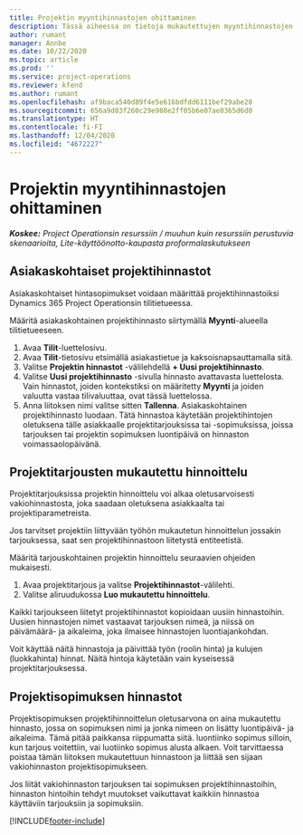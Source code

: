 ```yaml
---
title: Projektin myyntihinnastojen ohittaminen
description: Tässä aiheessa on tietoja mukautettujen myyntihinnastojen luomisesta.
author: rumant
manager: Annbe
ms.date: 10/22/2020
ms.topic: article
ms.prod: ''
ms.service: project-operations
ms.reviewer: kfend
ms.author: rumant
ms.openlocfilehash: af9baca540d89f4e5e616bdfdd6111bef29abe28
ms.sourcegitcommit: 656a9d03f260c29e988e2ff05b6e07ae0365d6d0
ms.translationtype: HT
ms.contentlocale: fi-FI
ms.lasthandoff: 12/04/2020
ms.locfileid: "4672227"
---
```

# <a name="override-project-sales-price-lists"></a>Projektin myyntihinnastojen ohittaminen

_**Koskee:** Project Operationsin resurssiin / muuhun kuin resurssiin perustuvia skenaarioita, Lite-käyttöönotto-kaupasta proformalaskutukseen_

## <a name="customer-specific-project-price-lists"></a>Asiakaskohtaiset projektihinnastot

Asiakaskohtaiset hintasopimukset voidaan määrittää projektihinnastoiksi Dynamics 365 Project Operationsin tilitietueessa.

Määritä asiakaskohtainen projektihinnasto siirtymällä **Myynti**-alueella tilitietueeseen.

1. Avaa **Tilit**-luettelosivu.
2. Avaa **Tilit**-tietosivu etsimällä asiakastietue ja kaksoisnapsauttamalla sitä.
3. Valitse **Projektin hinnastot** -välilehdellä **+ Uusi projektihinnasto**.
4. Valitse **Uusi projektihinnasto** -sivulla hinnasto avattavasta luettelosta. Vain hinnastot, joiden kontekstiksi on määritetty **Myynti** ja joiden valuutta vastaa tilivaluuttaa, ovat tässä luettelossa.
5. Anna liitoksen nimi valitse sitten **Tallenna**. Asiakaskohtainen projektihinnasto luodaan. Tätä hinnastoa käytetään projektihintojen oletuksena tälle asiakkaalle projektitarjouksissa tai -sopimuksissa, joissa tarjouksen tai projektin sopimuksen luontipäivä on hinnaston voimassaolopäivänä.

## <a name="custom-pricing-on-project-quotes"></a>Projektitarjousten mukautettu hinnoittelu

Projektitarjouksissa projektin hinnoittelu voi alkaa oletusarvoisesti vakiohinnastosta, joka saadaan oletuksena asiakkaalta tai projektiparametreista.

Jos tarvitset projektiin liittyvään työhön mukautetun hinnoittelun jossakin tarjouksessa, saat sen projektihinnastoon liitetystä entiteetistä.

Määritä tarjouskohtainen projektin hinnoittelu seuraavien ohjeiden mukaisesti.

1. Avaa projektitarjous ja valitse **Projektihinnastot**-välilehti.
2. Valitse aliruudukossa **Luo mukautettu hinnoittelu**.

Kaikki tarjoukseen liitetyt projektihinnastot kopioidaan uusiin hinnastoihin. Uusien hinnastojen nimet vastaavat tarjouksen nimeä, ja niissä on päivämäärä- ja aikaleima, joka ilmaisee hinnastojen luontiajankohdan.

Voit käyttää näitä hinnastoja ja päivittää työn (roolin hinta) ja kulujen (luokkahinta) hinnat. Näitä hintoja käytetään vain kyseisessä projektitarjouksessa.

## <a name="price-lists-on-a-project-contract"></a>Projektisopimuksen hinnastot

Projektisopimuksen projektihinnoittelun oletusarvona on aina mukautettu hinnasto, jossa on sopimuksen nimi ja jonka nimeen on lisätty luontipäivä- ja aikaleima. Tämä pitää paikkansa riippumatta siitä. luontiinko sopimus silloin, kun tarjous voitettiin, vai luotiinko sopimus alusta alkaen. Voit tarvittaessa poistaa tämän liitoksen mukautettuun hinnastoon ja liittää sen sijaan vakiohinnaston projektisopimukseen.

Jos liität vakiohinnaston tarjouksen tai sopimuksen projektihinnastoihin, hinnaston hintoihin tehdyt muutokset vaikuttavat kaikkiin hinnastoa käyttäviin tarjouksiin ja sopimuksiin.


[!INCLUDE[footer-include](../includes/footer-banner.md)]
